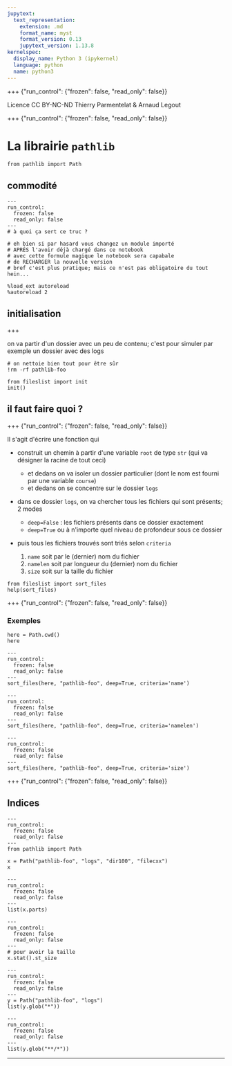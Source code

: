 ```yaml
---
jupytext:
  text_representation:
    extension: .md
    format_name: myst
    format_version: 0.13
    jupytext_version: 1.13.8
kernelspec:
  display_name: Python 3 (ipykernel)
  language: python
  name: python3
---
```


+++ {"run_control": {"frozen": false, "read_only": false}}

<div class="licence">
<span>Licence CC BY-NC-ND</span>
<span>Thierry Parmentelat &amp; Arnaud Legout</span>
</div>

+++ {"run_control": {"frozen": false, "read_only": false}}

# La librairie `pathlib`

```{code-cell} ipython3
from pathlib import Path
```

## commodité

```{code-cell} ipython3
---
run_control:
  frozen: false
  read_only: false
---
# à quoi ça sert ce truc ?

# eh bien si par hasard vous changez un module importé
# APRÉS l'avoir déjà chargé dans ce notebook
# avec cette formule magique le notebook sera capabale
# de RECHARGER la nouvelle version
# bref c'est plus pratique; mais ce n'est pas obligatoire du tout hein...

%load_ext autoreload
%autoreload 2
```

## initialisation

+++

on va partir d'un dossier avec un peu de contenu; c'est pour simuler par exemple un dossier avec des logs

```{code-cell} ipython3
# on nettoie bien tout pour être sûr
!rm -rf pathlib-foo
```

```{code-cell} ipython3
from fileslist import init
init()
```

## il faut faire quoi ?

+++ {"run_control": {"frozen": false, "read_only": false}}

Il s'agit d'écrire une fonction qui

* construit un chemin à partir d'une variable `root` de type `str`  (qui va désigner la racine de tout ceci)
  * et dedans on va isoler un dossier particulier (dont le nom est fourni par une variable `course`)
  * et dedans on se concentre sur le dossier `logs`

* dans ce dossier `logs`, on va chercher tous les fichiers qui sont présents; 2 modes
  * `deep=False` : les fichiers présents dans ce dossier exactement
  * `deep=True` ou à n'importe quel niveau de profondeur sous ce dossier

* puis tous les fichiers trouvés sont triés selon `criteria`
  1. `name` soit par le (dernier) nom du fichier
  1. `namelen` soit par longueur du (dernier) nom du fichier
  1. `size` soit sur la taille du fichier

```{code-cell} ipython3
from fileslist import sort_files
help(sort_files)
```

+++ {"run_control": {"frozen": false, "read_only": false}}

### Exemples

```{code-cell} ipython3
here = Path.cwd()
here
```

```{code-cell} ipython3
---
run_control:
  frozen: false
  read_only: false
---
sort_files(here, "pathlib-foo", deep=True, criteria='name')
```

```{code-cell} ipython3
---
run_control:
  frozen: false
  read_only: false
---
sort_files(here, "pathlib-foo", deep=True, criteria='namelen')
```

```{code-cell} ipython3
---
run_control:
  frozen: false
  read_only: false
---
sort_files(here, "pathlib-foo", deep=True, criteria='size')
```

+++ {"run_control": {"frozen": false, "read_only": false}}

## Indices

```{code-cell} ipython3
---
run_control:
  frozen: false
  read_only: false
---
from pathlib import Path

x = Path("pathlib-foo", "logs", "dir100", "filecxx")
x
```

```{code-cell} ipython3
---
run_control:
  frozen: false
  read_only: false
---
list(x.parts)
```

```{code-cell} ipython3
---
run_control:
  frozen: false
  read_only: false
---
# pour avoir la taille
x.stat().st_size
```

```{code-cell} ipython3
---
run_control:
  frozen: false
  read_only: false
---
y = Path("pathlib-foo", "logs")
list(y.glob("*"))
```

```{code-cell} ipython3
---
run_control:
  frozen: false
  read_only: false
---
list(y.glob("**/*"))
```

***
